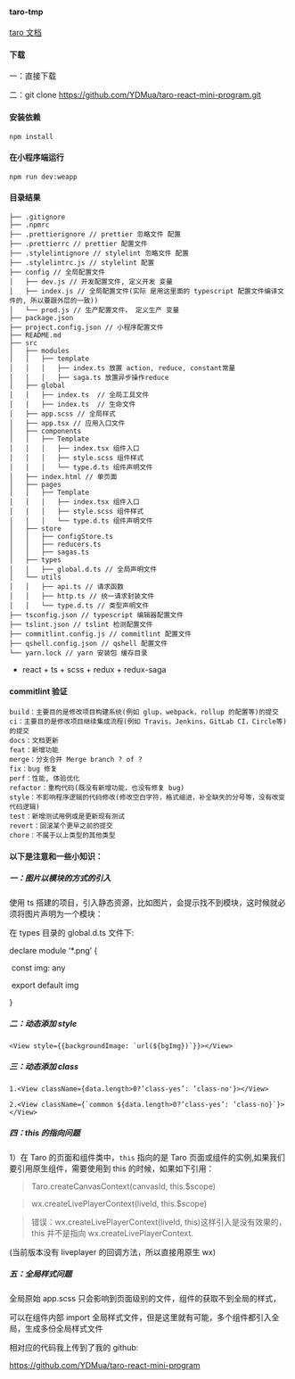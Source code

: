 #### taro-tmp

[taro 文档](https://nervjs.github.io/taro/docs/README.html)

#### 下载

一：直接下载

二：git clone https://github.com/YDMua/taro-react-mini-program.git

#### 安装依赖

```
npm install
```

#### 在小程序端运行

```
npm run dev:weapp
```

#### 目录结果

```
├── .gitignore
├── .npmrc
├── .prettierignore // prettier 忽略文件 配置
├── .prettierrc // prettier 配置文件
├── .stylelintignore // stylelint 忽略文件 配置
├── .stylelintrc.js // stylelint 配置
├── config // 全局配置文件
│   ├── dev.js // 开发配置文件, 定义开发 变量
│   ├── index.js // 全局配置文件(实际 是用这里面的 typescript 配置文件编译文件的, 所以要跟外层的一致))
│   └── prod.js // 生产配置文件， 定义生产 变量
├── package.json
├── project.config.json // 小程序配置文件
├── README.md
├── src
│   ├── modules
│   │   ├── template
│   │   │   ├── index.ts 放置 action, reduce, constant常量
│   │   │   ├── saga.ts 放置异步操作reduce
│   ├── global
│   │   ├── index.ts  // 全局工具文件
│   │   ├── index.ts  // 生命文件
│   ├── app.scss // 全局样式
│   ├── app.tsx // 应用入口文件
│   ├── components
│   │   ├── Template
│   │   │   ├── index.tsx 组件入口
│   │   │   ├── style.scss 组件样式
│   │   │   └── type.d.ts 组件声明文件
│   ├── index.html // 单页面
│   ├── pages
│   │   ├── Template
│   │   │   ├── index.tsx 组件入口
│   │   │   ├── style.scss 组件样式
│   │   │   └── type.d.ts 组件声明文件
│   ├── store
│   │   ├── configStore.ts
│   │   ├── reducers.ts
│   │   ├── sagas.ts
│   ├── types
│   │   ├── global.d.ts // 全局声明文件
│   └── utils
│   │   ├── api.ts // 请求函数
│   │   ├── http.ts // 统一请求封装文件
│   │   └── type.d.ts // 类型声明文件
├── tsconfig.json // typescript 编辑器配置文件
├── tslint.json // tslint 检测配置文件
├── commitlint.config.js // commitlint 配置文件
├── qshell.config.json // qshell 配置文件
└── yarn.lock // yarn 安装包 缓存目录
```

- react + ts + scss + redux + redux-saga

#### commitlint 验证

```
build：主要目的是修改项目构建系统(例如 glup，webpack，rollup 的配置等)的提交
ci：主要目的是修改项目继续集成流程(例如 Travis，Jenkins，GitLab CI，Circle等)的提交
docs：文档更新
feat：新增功能
merge：分支合并 Merge branch ? of ?
fix：bug 修复
perf：性能, 体验优化
refactor：重构代码(既没有新增功能，也没有修复 bug)
style：不影响程序逻辑的代码修改(修改空白字符，格式缩进，补全缺失的分号等，没有改变代码逻辑)
test：新增测试用例或是更新现有测试
revert：回滚某个更早之前的提交
chore：不属于以上类型的其他类型

```

#### 以下是注意和一些小知识：

##### 一：图片以模块的方式的引入

使用 ts 搭建的项目，引入静态资源，比如图片，会提示找不到模块，这时候就必须将图片声明为一个模块：

在 types 目录的 global.d.ts 文件下:

declare module ‘\*.png’ {

​ const img: any

​ export default img

}

##### 二：动态添加 style

```
<View style={{backgroundImage: `url(${bgImg})`}}></View>
```

##### 三：动态添加 class

```
1.<View className={data.length>0?’class-yes’: ’class-no'}></View>

2.<View className={`common ${data.length>0?’class-yes’: ’class-no}`}></View>
```

##### 四：this 的指向问题

1）在 Taro 的页面和组件类中，`this` 指向的是 Taro 页面或组件的实例,如果我们要引用原生组件，需要使用到 this 的时候，如果如下引用：

> Taro.createCanvasContext(canvasId, this.\$scope)

> wx.createLivePlayerContext(liveId, this.\$scope)

> 错误：wx.createLivePlayerContext(liveId, this)这样引入是没有效果的，this 并不是指向 wx.createLivePlayerContext.

(当前版本没有 liveplayer 的回调方法，所以直接用原生 wx)

##### 五：全局样式问题

全局原始 app.scss 只会影响到页面级别的文件，组件的获取不到全局的样式，

可以在组件内部 import 全局样式文件，但是这里就有可能，多个组件都引入全局，生成多份全局样式文件

相对应的代码我上传到了我的 github:

https://github.com/YDMua/taro-react-mini-program
